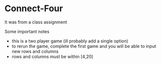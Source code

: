 # Connect-Four
It was from a class assignment

Some important notes
- this is a two player game (ill probably add a single option)
- to rerun the game, complete the first game and you will be able to input new rows and columns
- rows and columns must be within [4,20]
